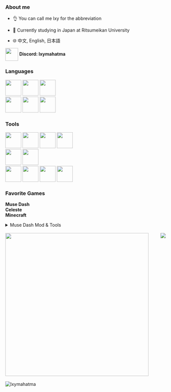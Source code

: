 ### About me

- 👌 You can call me lxy for the abbreviation

- 🏫 Currently studying in Japan at Ritsumeikan University

- 🌐 中文, English, 日本語

<div>
    <img src="https://skillicons.dev/icons?i=discord" height="40" width="40" style="vertical-align:middle" />
    <strong>Discord: lxymahatma</strong>
</div>

### Languages

<div>
<img height="50" width="50" src="https://cdn.jsdelivr.net/gh/devicons/devicon@latest/icons/csharp/csharp-original.svg" />
<img height="50" width="50" src="https://cdn.jsdelivr.net/gh/devicons/devicon@latest/icons/java/java-original.svg" />
<img height="50" width="50" src="https://cdn.jsdelivr.net/gh/devicons/devicon@latest/icons/python/python-original.svg" />

</br>

<img height="50" width="50" src="https://cdn.jsdelivr.net/gh/devicons/devicon@latest/icons/html5/html5-original.svg" />
<img height="50" width="50" src="https://cdn.jsdelivr.net/gh/devicons/devicon@latest/icons/css3/css3-original.svg" />
<img height="50" width="50" src="https://cdn.jsdelivr.net/gh/devicons/devicon@latest/icons/javascript/javascript-original.svg" />
</div>

### Tools

<div>
<img height="50" width="50" src="https://cdn.jsdelivr.net/gh/devicons/devicon@latest/icons/intellij/intellij-original.svg" />
<img height="50" width="50" src="https://cdn.jsdelivr.net/gh/devicons/devicon@latest/icons/phpstorm/phpstorm-original.svg" />
<img height="50" width="50" src="https://cdn.jsdelivr.net/gh/devicons/devicon@latest/icons/pycharm/pycharm-original.svg" />
<img height="50" width="50" src="https://cdn.jsdelivr.net/gh/devicons/devicon@latest/icons/rider/rider-original.svg" />

</br>

<img height="50" width="50" src="https://cdn.jsdelivr.net/gh/devicons/devicon@latest/icons/visualstudio/visualstudio-original.svg" />
<img height="50" width="50" src="https://cdn.jsdelivr.net/gh/devicons/devicon@latest/icons/vscode/vscode-original.svg" />

</br>

<img height="50" width="50" src="https://cdn.jsdelivr.net/gh/devicons/devicon@latest/icons/anaconda/anaconda-original.svg" />
<img height="50" width="50" src="https://cdn.jsdelivr.net/gh/devicons/devicon@latest/icons/git/git-original.svg" />
<img height="50" width="50" src="https://cdn.jsdelivr.net/gh/devicons/devicon@latest/icons/markdown/markdown-original.svg" />
<img height="50" width="50" src="https://cdn.jsdelivr.net/gh/devicons/devicon@latest/icons/unity/unity-original.svg" />
</div>

### Favorite Games

**Muse Dash**</br>
**Celeste**</br>
**Minecraft**</br>

<details>
<summary>Muse Dash Mod & Tools</summary>

- [MDModsDev](https://github.com/MDModsDev)
  - [MuseDashModToolsUI](https://github.com/MDModsDev/MuseDashModToolsUI)
  - [MuseDashModToolsMod](https://github.com/MDModsDev/MuseDashModToolsMod)

- [MDMods](https://github.com/MDMods)
  - [MuseDashMirror](https://github.com/MDMods/MuseDashMirror)
  - [CustomHitSound](https://github.com/MDMods/CustomHitSound)
  - [MuseDash.Mod.Template](https://github.com/MDMods/MuseDash.Mod.Template)
  - [BPMDisplay (Archived)](https://github.com/MDMods/BPMDisplay)
  - [ChartReview (Archived)](https://github.com/MDMods/ChartReview)
  - [FC-AP-Indicator (Archived)](https://github.com/MDMods/FC-AP-Indicator)
  - [QuickSwitchCombination (Archived)](https://github.com/MDMods/QuickSwitchCombination)
  - [SongDesc (Archived)](https://github.com/MDMods/SongDesc)
  - [UIDisable (Archived)](https://github.com/MDMods/UIDisable)

</details>

</br>
<div>
<img width="450" src="https://github-readme-stats.vercel.app/api?username=lxymahatma&show_icons=true&count_private=true&&theme=radical&locale=en" />
<img align="right" src="https://github-readme-stats.vercel.app/api/top-langs?username=lxymahatma&show_icons=true&locale=en&layout=compact" />
</div>

</br>
<img src="https://komarev.com/ghpvc/?username=lxymahatma&label=Profile%20views&color=0e75b6&style=flat" alt="lxymahatma" />

